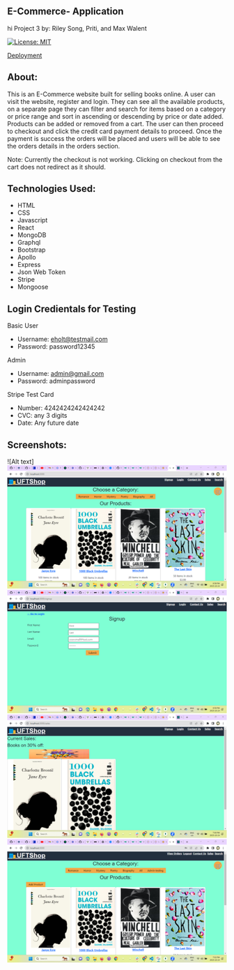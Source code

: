 
## E-Commerce- Application ##

hi
Project 3 by: Riley Song, Priti, and Max Walent

[![License: MIT](https://img.shields.io/badge/License-MIT-yellow.svg)](https://opensource.org/licenses/MIT)


<a href='#'>Deployment</a>

## About:
This is an E-Commerce website built for selling books online.
A user can visit the website, register and login. They can see all the available products, on a separate page they can filter and search for items based on a category or price range and sort in ascending or descending by price or date added. Products can be added or removed from a cart. The user can then proceed to checkout and click the credit card payment details to proceed. Once the payment is success the orders will be placed and users will be able to see the orders details in the orders section.

Note: Currently the checkout is not working. Clicking on checkout from the cart does not redirect as it should.


## Technologies Used:
- HTML
- CSS
- Javascript
- React
- MongoDB
- Graphql
- Bootstrap
- Apollo
- Express
- Json Web Token
- Stripe
- Mongoose

## Login Credientals for Testing
Basic User

- Username: eholt@testmail.com
- Password: password12345


Admin

- Username: admin@gmail.com
- Password: adminpassword

Stripe Test Card

- Number: 4242424242424242
- CVC: any 3 digits
- Date: Any future date


## Screenshots:
![Alt text]![Alt text](image-1.png)
![Alt text](image-2.png)
![Alt text](image-3.png)
![Alt text](image-4.png)






